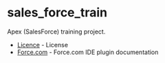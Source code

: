 # sales_force_train
Apex (SalesForce) training project.

* [Licence](https://github.com/BorisTodorovGichev/sales_force_train/blob/master/LICENSE) - License
* [Force.com](https://developer.salesforce.com/docs/atlas.en-us.apexcode.meta/apexcode/apex_deploying_ide.htm?search_text=ide) - Force.com IDE plugin documentation

